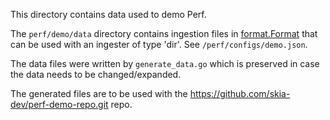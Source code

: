 This directory contains data used to demo Perf.

The `perf/demo/data` directory contains ingestion files in
[format.Format](https://pkg.go.dev/go.goldmine.build/perf/go/ingest/format?tab=doc#Format)
that can be used with an ingester of type 'dir'. See `/perf/configs/demo.json`.

The data files were written by `generate_data.go` which is preserved in case the
data needs to be changed/expanded.

The generated files are to be used with the
https://github.com/skia-dev/perf-demo-repo.git repo.
